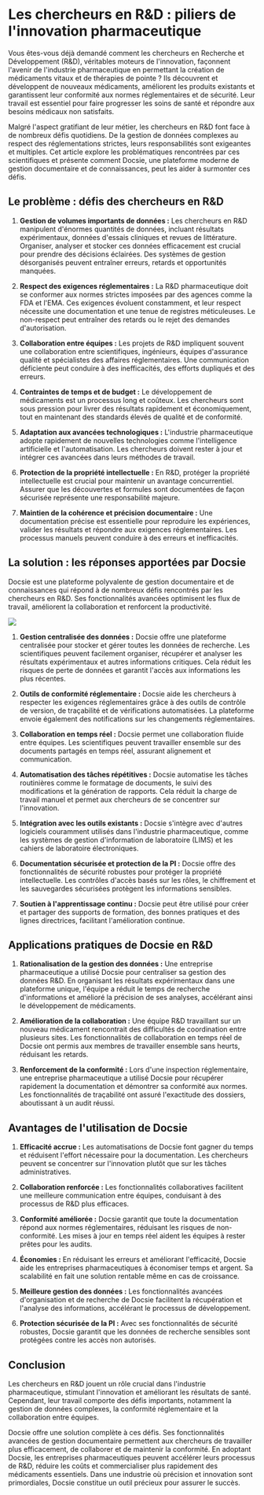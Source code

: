 # Les chercheurs en R&D : piliers de l'innovation pharmaceutique

Vous êtes-vous déjà demandé comment les chercheurs en Recherche et Développement (R&D), véritables moteurs de l'innovation, façonnent l'avenir de l'industrie pharmaceutique en permettant la création de médicaments vitaux et de thérapies de pointe ? Ils découvrent et développent de nouveaux médicaments, améliorent les produits existants et garantissent leur conformité aux normes réglementaires et de sécurité. Leur travail est essentiel pour faire progresser les soins de santé et répondre aux besoins médicaux non satisfaits.

Malgré l'aspect gratifiant de leur métier, les chercheurs en R&D font face à de nombreux défis quotidiens. De la gestion de données complexes au respect des réglementations strictes, leurs responsabilités sont exigeantes et multiples. Cet article explore les problématiques rencontrées par ces scientifiques et présente comment Docsie, une plateforme moderne de gestion documentaire et de connaissances, peut les aider à surmonter ces défis.

## Le problème : défis des chercheurs en R&D

1. **Gestion de volumes importants de données :** Les chercheurs en R&D manipulent d'énormes quantités de données, incluant résultats expérimentaux, données d'essais cliniques et revues de littérature. Organiser, analyser et stocker ces données efficacement est crucial pour prendre des décisions éclairées. Des systèmes de gestion désorganisés peuvent entraîner erreurs, retards et opportunités manquées.

2. **Respect des exigences réglementaires :** La R&D pharmaceutique doit se conformer aux normes strictes imposées par des agences comme la FDA et l'EMA. Ces exigences évoluent constamment, et leur respect nécessite une documentation et une tenue de registres méticuleuses. Le non-respect peut entraîner des retards ou le rejet des demandes d'autorisation.

3. **Collaboration entre équipes :** Les projets de R&D impliquent souvent une collaboration entre scientifiques, ingénieurs, équipes d'assurance qualité et spécialistes des affaires réglementaires. Une communication déficiente peut conduire à des inefficacités, des efforts dupliqués et des erreurs.

4. **Contraintes de temps et de budget :** Le développement de médicaments est un processus long et coûteux. Les chercheurs sont sous pression pour livrer des résultats rapidement et économiquement, tout en maintenant des standards élevés de qualité et de conformité.

5. **Adaptation aux avancées technologiques :** L'industrie pharmaceutique adopte rapidement de nouvelles technologies comme l'intelligence artificielle et l'automatisation. Les chercheurs doivent rester à jour et intégrer ces avancées dans leurs méthodes de travail.

6. **Protection de la propriété intellectuelle :** En R&D, protéger la propriété intellectuelle est crucial pour maintenir un avantage concurrentiel. Assurer que les découvertes et formules sont documentées de façon sécurisée représente une responsabilité majeure.

7. **Maintien de la cohérence et précision documentaire :** Une documentation précise est essentielle pour reproduire les expériences, valider les résultats et répondre aux exigences réglementaires. Les processus manuels peuvent conduire à des erreurs et inefficacités.

## La solution : les réponses apportées par Docsie

Docsie est une plateforme polyvalente de gestion documentaire et de connaissances qui répond à de nombreux défis rencontrés par les chercheurs en R&D. Ses fonctionnalités avancées optimisent les flux de travail, améliorent la collaboration et renforcent la productivité.

![](https://cdn.docsie.io/workspace_PxAvC1Uenuc7ad6H3/doc_XyRNLa5cwc5POC0vL/file_j9vL1vpgEng1iqGj4/research_and_development_rd_scientists_2_e28b449f-4199-eda6-983c-35d5828007e9.jpg)

1. **Gestion centralisée des données :** Docsie offre une plateforme centralisée pour stocker et gérer toutes les données de recherche. Les scientifiques peuvent facilement organiser, récupérer et analyser les résultats expérimentaux et autres informations critiques. Cela réduit les risques de perte de données et garantit l'accès aux informations les plus récentes.

2. **Outils de conformité réglementaire :** Docsie aide les chercheurs à respecter les exigences réglementaires grâce à des outils de contrôle de version, de traçabilité et de vérifications automatisées. La plateforme envoie également des notifications sur les changements réglementaires.

3. **Collaboration en temps réel :** Docsie permet une collaboration fluide entre équipes. Les scientifiques peuvent travailler ensemble sur des documents partagés en temps réel, assurant alignement et communication.

4. **Automatisation des tâches répétitives :** Docsie automatise les tâches routinières comme le formatage de documents, le suivi des modifications et la génération de rapports. Cela réduit la charge de travail manuel et permet aux chercheurs de se concentrer sur l'innovation.

5. **Intégration avec les outils existants :** Docsie s'intègre avec d'autres logiciels couramment utilisés dans l'industrie pharmaceutique, comme les systèmes de gestion d'information de laboratoire (LIMS) et les cahiers de laboratoire électroniques.

6. **Documentation sécurisée et protection de la PI :** Docsie offre des fonctionnalités de sécurité robustes pour protéger la propriété intellectuelle. Les contrôles d'accès basés sur les rôles, le chiffrement et les sauvegardes sécurisées protègent les informations sensibles.

7. **Soutien à l'apprentissage continu :** Docsie peut être utilisé pour créer et partager des supports de formation, des bonnes pratiques et des lignes directrices, facilitant l'amélioration continue.

## Applications pratiques de Docsie en R&D

1. **Rationalisation de la gestion des données :** Une entreprise pharmaceutique a utilisé Docsie pour centraliser sa gestion des données R&D. En organisant les résultats expérimentaux dans une plateforme unique, l'équipe a réduit le temps de recherche d'informations et amélioré la précision de ses analyses, accélérant ainsi le développement de médicaments.

2. **Amélioration de la collaboration :** Une équipe R&D travaillant sur un nouveau médicament rencontrait des difficultés de coordination entre plusieurs sites. Les fonctionnalités de collaboration en temps réel de Docsie ont permis aux membres de travailler ensemble sans heurts, réduisant les retards.

3. **Renforcement de la conformité :** Lors d'une inspection réglementaire, une entreprise pharmaceutique a utilisé Docsie pour récupérer rapidement la documentation et démontrer sa conformité aux normes. Les fonctionnalités de traçabilité ont assuré l'exactitude des dossiers, aboutissant à un audit réussi.

## Avantages de l'utilisation de Docsie

1. **Efficacité accrue :** Les automatisations de Docsie font gagner du temps et réduisent l'effort nécessaire pour la documentation. Les chercheurs peuvent se concentrer sur l'innovation plutôt que sur les tâches administratives.

2. **Collaboration renforcée :** Les fonctionnalités collaboratives facilitent une meilleure communication entre équipes, conduisant à des processus de R&D plus efficaces.

3. **Conformité améliorée :** Docsie garantit que toute la documentation répond aux normes réglementaires, réduisant les risques de non-conformité. Les mises à jour en temps réel aident les équipes à rester prêtes pour les audits.

4. **Économies :** En réduisant les erreurs et améliorant l'efficacité, Docsie aide les entreprises pharmaceutiques à économiser temps et argent. Sa scalabilité en fait une solution rentable même en cas de croissance.

5. **Meilleure gestion des données :** Les fonctionnalités avancées d'organisation et de recherche de Docsie facilitent la récupération et l'analyse des informations, accélérant le processus de développement.

6. **Protection sécurisée de la PI :** Avec ses fonctionnalités de sécurité robustes, Docsie garantit que les données de recherche sensibles sont protégées contre les accès non autorisés.

## Conclusion

Les chercheurs en R&D jouent un rôle crucial dans l'industrie pharmaceutique, stimulant l'innovation et améliorant les résultats de santé. Cependant, leur travail comporte des défis importants, notamment la gestion de données complexes, la conformité réglementaire et la collaboration entre équipes.

Docsie offre une solution complète à ces défis. Ses fonctionnalités avancées de gestion documentaire permettent aux chercheurs de travailler plus efficacement, de collaborer et de maintenir la conformité. En adoptant Docsie, les entreprises pharmaceutiques peuvent accélérer leurs processus de R&D, réduire les coûts et commercialiser plus rapidement des médicaments essentiels. Dans une industrie où précision et innovation sont primordiales, Docsie constitue un outil précieux pour assurer le succès.